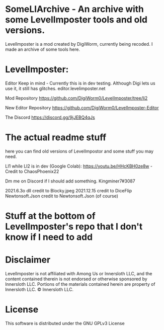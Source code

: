 # SomeLIArchive - An archive with some LevelImposter tools and old versions.

LevelImposter is a mod created by DigiWorm, currently being recoded. I made an archive of some tools here.

# LevelImposter: 
Editor
Keep in mind - Currently this is in dev testing. Although Digi lets us use it, it still has glitches.
editor.levelimposter.net

Mod Repository
https://github.com/DigiWorm0/LevelImposter/tree/li2

New Editor Repository
https://github.com/DigiWorm0/LevelImposter-Editor

The Discord
https://discord.gg/9jJEBQ4qJs

# The actual readme stuff

here you can find old versions of LevelImpostor and some stuff you may need.

LI1 while LI2 is in dev (Google Colab): https://youtu.be/HHcKBH0ze8w - Credit to ChaosPhoenix22

Dm me on Discord if I should add something. Kingminer7#3087

2021.6.3o dll credit to Blocky.jpeg
2021.12.15 credit to DiceFlip
Newtonsoft.Json credit to Newtonsoft.Json (of course)

# Stuff at the bottom of LevelImposter's repo that I don't know if I need to add

# Disclaimer
LevelImposter is not affiliated with Among Us or Innersloth LLC, and the content contained therein is not endorsed or otherwise sponsored by Innersloth LLC. Portions of the materials contained herein are property of Innersloth LLC. © Innersloth LLC.

# License
This software is distributed under the GNU GPLv3 License
